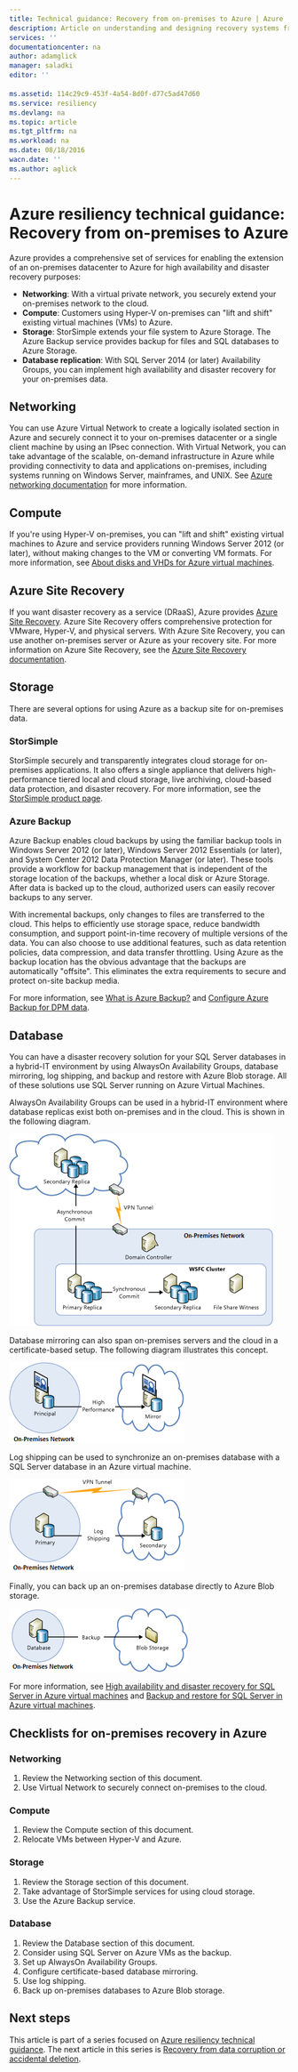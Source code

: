 ```yaml
---
title: Technical guidance: Recovery from on-premises to Azure | Azure
description: Article on understanding and designing recovery systems from on-premises infrastructure to Azure
services: ''
documentationcenter: na
author: adamglick
manager: saladki
editor: ''

ms.assetid: 114c29c9-453f-4a54-8d0f-d77c5ad47d60
ms.service: resiliency
ms.devlang: na
ms.topic: article
ms.tgt_pltfrm: na
ms.workload: na
ms.date: 08/18/2016
wacn.date: ''
ms.author: aglick
---
```


# Azure resiliency technical guidance: Recovery from on-premises to Azure

Azure provides a comprehensive set of services for enabling the extension of an on-premises datacenter to Azure for high availability and disaster recovery purposes:

* **Networking**: With a virtual private network, you securely extend your on-premises network to the cloud.
* **Compute**: Customers using Hyper-V on-premises can "lift and shift" existing virtual machines (VMs) to Azure.
* **Storage**: StorSimple extends your file system to Azure Storage. The Azure Backup service provides backup for files and SQL databases to Azure Storage.
* **Database replication**: With SQL Server 2014 (or later) Availability Groups, you can implement high availability and disaster recovery for your on-premises data.

## Networking

You can use Azure Virtual Network to create a logically isolated section in Azure and securely connect it to your on-premises datacenter or a single client machine by using an IPsec connection. With Virtual Network, you can take advantage of the scalable, on-demand infrastructure in Azure while providing connectivity to data and applications on-premises, including systems running on Windows Server, mainframes, and UNIX. See [Azure networking documentation](../virtual-network/virtual-networks-overview.md) for more information.

## Compute

If you're using Hyper-V on-premises, you can "lift and shift" existing virtual machines to Azure and service providers running Windows Server 2012 (or later), without making changes to the VM or converting VM formats. For more information, see [About disks and VHDs for Azure virtual machines](../storage/storage-about-disks-and-vhds-linux.md).

## Azure Site Recovery

If you want disaster recovery as a service (DRaaS), Azure provides [Azure Site Recovery](https://www.azure.cn/home/features/site-recovery/). Azure Site Recovery offers comprehensive protection for VMware, Hyper-V, and physical servers. With Azure Site Recovery, you can use another on-premises server or Azure as your recovery site. For more information on Azure Site Recovery, see the [Azure Site Recovery documentation](../site-recovery/index.md).

## Storage

There are several options for using Azure as a backup site for on-premises data.

### StorSimple

StorSimple securely and transparently integrates cloud storage for on-premises applications. It also offers a single appliance that delivers high-performance tiered local and cloud storage, live archiving, cloud-based data protection, and disaster recovery. For more information, see the [StorSimple product page](https://www.azure.cn/home/features/storsimple/).

### Azure Backup

Azure Backup enables cloud backups by using the familiar backup tools in Windows Server 2012 (or later), Windows Server 2012 Essentials (or later), and System Center 2012 Data Protection Manager (or later). These tools provide a workflow for backup management that is independent of the storage location of the backups, whether a local disk or Azure Storage. After data is backed up to the cloud, authorized users can easily recover backups to any server.

With incremental backups, only changes to files are transferred to the cloud. This helps to efficiently use storage space, reduce bandwidth consumption, and support point-in-time recovery of multiple versions of the data. You can also choose to use additional features, such as data retention policies, data compression, and data transfer throttling. Using Azure as the backup location has the obvious advantage that the backups are automatically "offsite". This eliminates the extra requirements to secure and protect on-site backup media.

For more information, see [What is Azure Backup?](../backup/backup-introduction-to-azure-backup.md) and [Configure Azure Backup for DPM data](https://technet.microsoft.com/zh-cn/library/jj728752.aspx).

## Database

You can have a disaster recovery solution for your SQL Server databases in a hybrid-IT environment by using AlwaysOn Availability Groups, database mirroring, log shipping, and backup and restore with Azure Blob storage. All of these solutions use SQL Server running on Azure Virtual Machines.

AlwaysOn Availability Groups can be used in a hybrid-IT environment where database replicas exist both on-premises and in the cloud. This is shown in the following diagram.

![SQL Server AlwaysOn Availability Groups in a hybrid cloud architecture](./media/resiliency-technical-guidance-recovery-on-premises-azure/SQL_Server_Disaster_Recovery-3.png)

Database mirroring can also span on-premises servers and the cloud in a certificate-based setup. The following diagram illustrates this concept.

![SQL Server database mirroring in a hybrid cloud architecture](./media/resiliency-technical-guidance-recovery-on-premises-azure/SQL_Server_Disaster_Recovery-4.png)

Log shipping can be used to synchronize an on-premises database with a SQL Server database in an Azure virtual machine.

![SQL Server log shipping in a hybrid cloud architecture](./media/resiliency-technical-guidance-recovery-on-premises-azure/SQL_Server_Disaster_Recovery-5.png)

Finally, you can back up an on-premises database directly to Azure Blob storage.

![Back up SQL Server to Azure Blob storage in a hybrid cloud architecture](./media/resiliency-technical-guidance-recovery-on-premises-azure/SQL_Server_Disaster_Recovery-6.png)

For more information, see [High availability and disaster recovery for SQL Server in Azure virtual machines](../virtual-machines/windows/sql/virtual-machines-windows-sql-high-availability-dr.md) and [Backup and restore for SQL Server in Azure virtual machines](../virtual-machines/windows/sql/virtual-machines-windows-sql-backup-recovery.md).

## Checklists for on-premises recovery in Azure

### Networking

1. Review the Networking section of this document.
2. Use Virtual Network to securely connect on-premises to the cloud.

### Compute

1. Review the Compute section of this document.
2. Relocate VMs between Hyper-V and Azure.

### Storage

1. Review the Storage section of this document.
  2. Take advantage of StorSimple services for using cloud storage.
3. Use the Azure Backup service.

### Database

1. Review the Database section of this document.
2. Consider using SQL Server on Azure VMs as the backup.
3. Set up AlwaysOn Availability Groups.
4. Configure certificate-based database mirroring.
5. Use log shipping.
6. Back up on-premises databases to Azure Blob storage.

## Next steps

This article is part of a series focused on [Azure resiliency technical guidance](resiliency-technical-guidance.md). The next article in this series is [Recovery from data corruption or accidental deletion](resiliency-technical-guidance-recovery-data-corruption.md).
